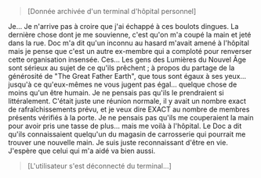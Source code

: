 
>[Donnée archivée d'un terminal d'hôpital personnel]
  
Je... Je n'arrive pas à croire que j'ai échappé à ces boulots dingues. La dernière chose dont je me souvienne, c'est qu'on m'a coupé la main et jeté dans la rue. Doc m'a dit qu'un inconnu au hasard m'avait amené à l'hôpital mais je pense que c'est un autre ex-membre qui a comploté pour renverser cette organisation insensée. Ces... Les gens des Lumières du Nouvel Âge sont sérieux au sujet de ce qu'ils prêchent ; à propos du partage de la générosité de "The Great Father Earth", que tous sont égaux à ses yeux... jusqu'à ce qu'eux-mêmes ne vous jugent pas égal... quelque chose de moins qu'un être humain. Je ne pensais pas qu'ils le prendraient si littéralement. C'était juste une réunion normale, il y avait un nombre exact de rafraîchissements prévu, et je veux dire EXACT au nombre de membres présents vérifiés à la porte. Je ne pensais pas qu'ils me couperaient la main pour avoir pris une tasse de plus... mais me voilà à l'hôpital. Le Doc a dit qu'ils connaissaient quelqu'un du magasin de carrosserie qui pourrait me trouver une nouvelle main. Je suis juste reconnaissant d'être en vie. J'espère que celui qui m'a aidé va bien aussi.
  
>[L'utilisateur s'est déconnecté du terminal...]
